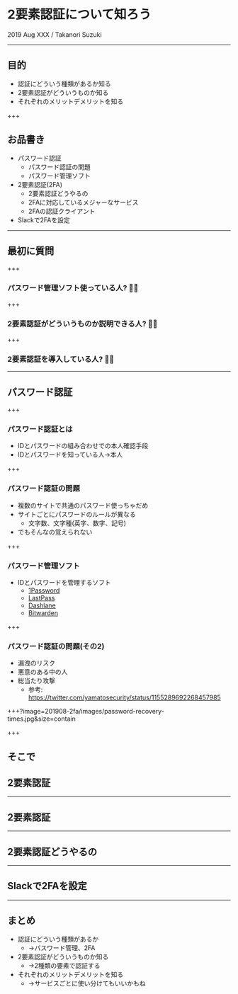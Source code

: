 # 2要素認証について知ろう

2019 Aug XXX / Takanori Suzuki

---

## 目的

* 認証にどういう種類があるか知る
* 2要素認証がどういうものか知る
* それぞれのメリットデメリットを知る

+++

## お品書き

* パスワード認証
  * パスワード認証の問題
  * パスワード管理ソフト
* 2要素認証(2FA)
  * 2要素認証どうやるの
  * 2FAに対応しているメジャーなサービス
  * 2FAの認証クライアント
* Slackで2FAを設定

---

## 最初に質問

+++

### パスワード管理ソフト使っている人? 🙋‍♀️

+++

### 2要素認証がどういうものか説明できる人? 🙋‍♂️

+++

### 2要素認証を導入している人? 🙋‍♀️

---

## パスワード認証

+++

### パスワード認証とは

* IDとパスワードの組み合わせでの本人確認手段
* IDとパスワードを知っている人→本人

+++

### パスワード認証の問題

* 複数のサイトで共通のパスワード使っちゃだめ
* サイトごとにパスワードのルールが異なる
  * 文字数、文字種(英字、数字、記号)
* でもそんなの覚えられない

+++

### パスワード管理ソフト

* IDとパスワードを管理するソフト
  * [1Password](https://1password.com/)
  * [LastPass](https://www.lastpass.com/ja)
  * [Dashlane](https://www.dashlane.com/)
  * [Bitwarden](https://bitwarden.com/)

+++

### パスワード認証の問題(その2)

* 漏洩のリスク
* 悪意のある中の人
* 総当たり攻撃
  * 参考: https://twitter.com/yamatosecurity/status/1155289692268457985

+++?image=201908-2fa/images/password-recovery-times.jpg&size=contain

+++

## そこで

## 2要素認証

---

## 2要素認証

---

## 2要素認証どうやるの

---

## Slackで2FAを設定

---

## まとめ

* 認証にどういう種類があるか
  * →パスワード管理、2FA
* 2要素認証がどういうものか知る
  * →2種類の要素で認証する
* それぞれのメリットデメリットを知る
  * →サービスごとに使い分けてもいいかもね
